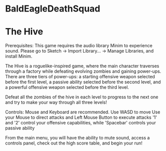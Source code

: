 # BaldEagleDeathSquad 
# The Hive

Prerequisites:
This game requires the audio library Minim to experience sound. Please go to Sketch -> Import Library... -> Manage Libraries, and install Minim.

The Hive is a roguelike-inspired game, where the main character traverses through a factory while defeating evolving zombies and gaining power-ups.  There are three tiers of power-ups: a starting offensive weapon selected before the first level, a passive ability selected before the second level, and a powerful offensive weapon selected before the third level.  

Defeat all the zombies of the hive in each level to progress to the next one and try to make your way through all three levels!

Controls:
  Mouse and Keyboard are recommended.
  Use WASD to move
  Use your Mouse to direct attacks and Left Mouse Button to execute attacks
  '1' and '2' control your offensive capabilities, while 'Spacebar' controls your passive ability

From the main menu, you will have the ability to mute sound, access a controls panel, check out the high score table, and begin your run!
